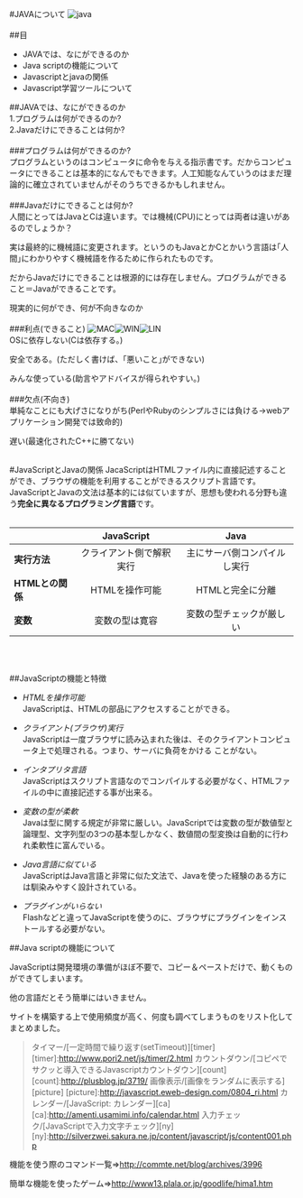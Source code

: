 #JAVAについて
![java](http://guide2office.com/wp-content/uploads/2010/06/java.png)
<br>
<br>
##目
- JAVAでは、なにができるのか
- Java scriptの機能について
- Javascriptとjavaの関係
- Javascript学習ツールについて

##JAVAでは、なにができるのか
<br>
1.プログラムは何ができるのか?<br>
2.Javaだけにできることは何か?
<br>
<br>
###プログラムは何ができるのか?
<br>
プログラムというのはコンピュータに命令を与える指示書です。だからコンピュータにできることは基本的になんでもできます。人工知能なんていうのはまだ理論的に確立されていませんがそのうちできるかもしれません。
<br>
<br>
###Javaだけにできることは何か?
<br>
人間にとってはJavaとCは違います。では機械(CPU)にとっては両者は違いがあるのでしょうか？

実は最終的に機械語に変更されます。というのもJavaとかCとかいう言語は｢人間｣にわかりやすく機械語を作るために作られたものです。

だからJavaだけにできることは根源的には存在しません。プログラムができること＝Javaができることです。

現実的に何ができ、何が不向きなのか
<br>
<br>
###利点(できること)
![MAC](http://www.openlierox.net/official/images/macosx.png)![WIN](http://keyboard-leds.com/images/icon-windows.png)![LIN](http://dwimperl.com/img/alien/linux-logo.png)
<br>
OSに依存しない(Cは依存する。)

安全である。(ただしく書けば、｢悪いこと｣ができない)

みんな使っている(助言やアドバイスが得られやすい。)
<br>
<br>
###欠点(不向き)
<br>
単純なことにも大げさになりがち(PerlやRubyのシンプルさには負ける→webアプリケーション開発では致命的)

遅い(最速化されたC++に勝てない)
<br>
<br>



#JavaScriptとJavaの関係
JacaScriptはHTMLファイル内に直接記述することができ、ブラウザの機能を利用することができるスクリプト言語です。
JavaScriptとJavaの文法は基本的には似ていますが、思想も使われる分野も違う**完全に異なるプログラミング言語**です。
<br><br>

|                |       JavaScript       |                       Java                      |
|:---------------|:----------------------:|:-----------------------------------------------:|
|**実行方法**    |クライアント側で解釈実行|          主にサーバ側コンパイルし実行           |
|**HTMLとの関係**|     HTMLを操作可能     |                HTMLと完全に分離                 |
|**変数**        |      変数の型は寛容    |            変数の型チェックが厳しい             |

<br><br>

##JavaScriptの機能と特徴
- *HTMLを操作可能*<br>
JavaScriptは、HTMLの部品にアクセスすることができる。

- *クライアント(ブラウザ)実行*<br>
JavaScriptは一度ブラウザに読み込まれた後は、そのクライアントコンピュータ上で処理される。つまり、サーバに負荷をかける
ことがない。

- *インタプリタ言語*<br>
JavaScriptはスクリプト言語なのでコンパイルする必要がなく、HTMLファイルの中に直接記述する事が出来る。

- *変数の型が柔軟*<br>
Javaは型に関する規定が非常に厳しい。JavaScriptでは変数の型が数値型と論理型、文字列型の3つの基本型しかなく、数値間の型変換は自動的に行われ柔軟性に富んでいる。

- *Java言語に似ている*<br>
JavaScriptはJava言語と非常に似た文法で、Javaを使った経験のある方には馴染みやすく設計されている。

- *プラグインがいらない*<br>
Flashなどと違ってJavaScriptを使うのに、ブラウザにプラグインをインストールする必要がない。


##Java scriptの機能について

JavaScriptは開発環境の準備がほぼ不要で、コピー＆ペーストだけで、動くものができてしまいます。

他の言語だとそう簡単にはいきません。

サイトを構築する上で使用頻度が高く、何度も調べてしまうものをリスト化してまとめました。

>タイマー/[一定時間で繰り返す(setTimeout)][timer]
[timer]:http://www.pori2.net/js/timer/2.html
>カウントダウン/[コピペでサクッと導入できるJavascriptカウントダウン][count]
[count]:http://plusblog.jp/3719/
>画像表示/[画像をランダムに表示する][picture]
[picture]:http://javascript.eweb-design.com/0804_ri.html
>カレンダー/[JavaScript: カレンダー][ca]
[ca]:http://amenti.usamimi.info/calendar.html
>入力チェック/[JavaScriptで入力文字チェック][ny]
[ny]:http://silverzwei.sakura.ne.jp/content/javascript/js/content001.php

機能を使う際のコマンド一覧⇒http://commte.net/blog/archives/3996

簡単な機能を使ったゲーム⇒http://www13.plala.or.jp/goodlife/hima1.htm

